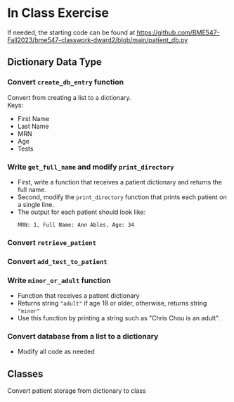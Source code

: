 # In Class Exercise

If needed, the starting code can be found at 
<https://github.com/BME547-Fall2023/bme547-classwork-dward2/blob/main/patient_db.py>

## Dictionary Data Type

### Convert `create_db_entry` function
Convert from creating a list to a dictionary.  
Keys:  
* First Name
* Last Name
* MRN
* Age
* Tests

### Write `get_full_name` and modify `print_directory`
  * First, write a function that receives a patient dictionary and returns
    the full name.
  * Second, modify the `print_directory` function that prints each patient on 
    a single line.
  * The output for each patient should look like:
    ```
    MRN: 1, Full Name: Ann Ables, Age: 34
    ```
### Convert `retrieve_patient`

### Convert `add_test_to_patient`
  
### Write `minor_or_adult` function
  * Function that receives a patient dictionary
  * Returns string `"adult"` if age 18 or older, otherwise, returns string
     `"minor"`
  * Use this function by printing a string such as "Chris Chou is an adult".

### Convert database from a list to a dictionary
  * Modify all code as needed

## Classes
Convert patient storage from dictionary to class
